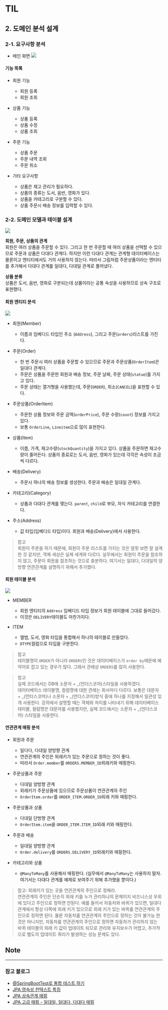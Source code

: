 # TIL

## 2. 도메인 분석 설계

### 2-1. 요구사항 분석

* 메인 화면
  ![](https://i.ibb.co/8mWfY8P/bandicam-2021-06-23-20-56-34-590.jpg)

#### 기능 목록

* 회원 기능
    * 회원 등록
    * 회원 조회

* 상품 기능
    * 상품 등록
    * 상품 수정
    * 상품 조회

* 주문 기능
    * 상품 주문
    * 주문 내역 조회
    * 주문 취소

* 기타 요구사항
    * 상품은 재고 관리가 필요하다.
    * 상품의 종류는 도서, 음반, 영화가 있다.
    * 상품을 카테고리로 구분할 수 있다.
    * 상품 주문시 배송 정보를 입력할 수 있다.

### 2-2. 도메인 모델과 테이블 설계

![](https://i.ibb.co/0jx5skt/bandicam-2021-06-24-13-36-10-444.jpg)

**회원, 주문, 상품의 관계**    
회원은 여러 상품을 주문할 수 있다. 그리고 한 번 주문할 때 여러 상품을 선택할 수 있으므로 주문과 상품은 다대다 관계다. 하지만 이런 다대다 관계는 관계형 데이터베이스는 물론이고 엔티티에서도 거의 사용하지
않는다. 따라서 그림처럼 주문상품이라는 엔티티를 추가해서 다대다 관계를 일대다, 다대일 관계로 풀어냈다.

**상품 분류**   
상품은 도서, 음반, 영화로 구분되는데 상품이라는 공통 속성을 사용하므로 상속 구조로 표현했다.

#### 회원 엔티티 분석

![](https://i.ibb.co/mq3Ldxx/bandicam-2021-06-24-13-34-38-375.jpg)

* 회원(Member)
    * 이름과 임베디드 타입인 주소 (`Address`), 그리고 주문(`orders`)리스트를 가진다.

* 주문(Order)
    * 한 번 주문시 여러 상품을 주문할 수 있으므로 주문과 주문상품(`OrderItem`)은 일대다 관계다.
    * 주문은 상품을 주문한 회원과 배송 정보, 주문 날짜, 주문 상태(`statue`)를 가지고 있다.
    * 주문 상태는 열거형을 사용했는데, 주문(`ORDER`), 취소(`CANCEL`)을 표현할 수 있다.

* 주문상품(OrderItem)
    * 주문한 상품 정보와 주문 금액(`orderPrice`), 주문 수량(`count`) 정보를 가지고 있다.
    * 보통 `OrderLine`, `Lineitem`으로 많이 표현한다.

* 상품(Item)
    * 이름, 가격, 재고수량(`stockQuantity`)을 가지고 있다. 상품을 주문하면 재고수량이 줄어든다. 상품의 종료로는 도서, 음반, 영화가 있는데 각각은 속성이 조금씩 다르다.

* 배송(Delivery)
    * 주문시 하나의 배송 정보를 생성한다. 주문과 배송은 일대일 관계다.

* 카테고리(Category)
    * 상품과 다대다 관계를 맺는다. `parent`, `child`로 부모, 자식 카테고리를 연결한다.

* 주소(Address)
    * 값 타입(임베디드 타입)이다. 회원과 배송(Delivery)에서 사용한다.

> 참고    
> 회원이 주문을 하기 때문에, 회원이 주문 리스트를 가지는 것은 얼핏 보면 잘 설계한 것 같지만, 객체 세상은 실제 세계와 다르다. 실무에서는 회원이 주문을 참조하지 않고, 주문이 회원을 참조하는 것으로 충분하다. 여기서는 일대다, 다대일의 양방향 연관관계를 설명하기 위해서 추가했다.

#### 회원 테이블 분석

![](https://i.ibb.co/vxTxVrw/bandicam-2021-06-24-13-45-48-533.jpg)

* MEMBER
    * 회원 엔티티의 `Address` 임베디드 타입 정보가 회원 테이블에 그대로 들어갔다.
    * 이것은 `DELIVERY`테이블도 마찬가지다.

* ITEM
    * 앨범, 도서, 영화 타입을 통합해서 하나의 테이블로 만들었다.
    * `DTYPE`컬럼으로 타입을 구분한다.

> 참고    
> 테이블명이 `ORDER`가 아니라 `ORDERS`인 것은 데이터베이스가 `order by`때문에 예약어로 잡고 있는 경우가 많다. 그래서 관례상 `ORDERS`를 많이 사용한다.

> 참고    
> 실제 코드에서는 DB에 소문자 + _(언더스코어)스타일을 사용하겠다.    
> 데이터베이스 테이블명, 컬럼명에 대한 관례는 회사마다 다르다. 보통은 대문자 + _(언터스코어)나 소문자 + _(언더스코어)방식 중에 하나를 지정해서 일관성 있게 사용한다. 강의에서 설명할 때는 객체와 차이를 나타내기 위해 데이터베이스 테이블, 컬럼명은 대문자를 사용했지만, 실제 코드에서는 소문자 + _(언더스코어) 스타일을 사용한다.

#### 연관관계 매핑 분석

* 회원과 주문
    * 일다다, 다대일 양방향 관계
    * 연관관계의 주인은 외래키가 있는 주문으로 정하는 것이 좋다.
    * 따라서 `Order.member`를 `ORDERS.MEMBER_ID`외래키와 매핑한다.

* 주문상품과 주문
    * 다대일 양방향 관계
    * 외래키가 주문상품에 있으므로 주문상품이 연관관계의 주인
    * `OrderItem.order`를 `ORDER_ITEM.ORDER_ID`외래 키와 매핑한다.

* 주문상품과 상품
    * 다대일 단방향 관계
    * `OrderItem.item`을 `ORDER_ITEM.ITEM_ID`외래 키와 매핑한다.

* 주문과 배송
    * 일대일 양방향 관계
    * `Order.delivery`를 `ORDERS.DELIVERY_ID`외래키와 매핑한다.

* 카테고리와 상품
    * `@ManyToMany`를 사용해서 매핑한다. (실무에서 `@ManyToMany`는 사용하지 말자. 여기서는 다대다 관계를 예제로 보여주기 위해 추가했을 뿐이다.)

> 참고: 외래키가 있는 곳을 연관관계의 주인으로 정해라.    
> 연관관계의 주인은 단순히 외래 키를 누가 관리하냐의 문제이지 비즈니스상 우위에 있다고 주인으로 정하면 안된다. 예를 들어서 자동차와 바퀴가 있으면, 일대다 관계에서 항상 다쪽에 외래 키가 있으므로 외래 키가 있는 바퀴를 연관관계의 주인으로 정하면 된다. 물론 자동차를 연관관계의 주인으로 정하는 것이 불가능 한 것은 아니지만, 자동차를 연관관계의 주인으로 정하면 자동차가 관리하지 않는 바퀴 테이블의 외래 키 값이 업데이트 되므로 관리와 유지보수가 어렵고, 추가적으로 별도의 업데이트 쿼리가 발생하는 성능 문제도 있다.

## Note

***

### 참고 블로그

* [@SpringBootTest로 통합 테스트 하기](https://goddaehee.tistory.com/211)
* [JPA 영속성 컨텍스트 특징](https://blog.baesangwoo.dev/posts/jpa-persistence-context/)
* [JPA 상속관계 매핑](https://hyeooona825.tistory.com/90)
* [JPA 고급 매핑 - 일대일, 일대다, 다대다 매핑](http://wonwoo.ml/index.php/post/834)